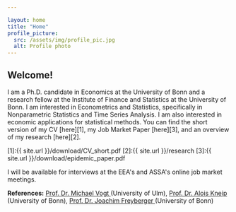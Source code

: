 ```yaml
---

layout: home
title: "Home"
profile_picture:
  src: /assets/img/profile_pic.jpg
  alt: Profile photo
---
```



## Welcome!

I am a Ph.D. candidate in Economics at the University of Bonn and a research fellow at the Institute of Finance and Statistics at the University of Bonn. I am interested in Econometrics and Statistics, specifically in Nonparametric Statistics and Time Series Analysis. I am also interested in economic applications for statistical methods. You can find the short version of my CV [here][1], my Job Market Paper [here][3], and an overview of my research [here][2].

[1]:{{ site.url }}/download/CV_short.pdf
[2]:{{ site.url }}/research
[3]:{{ site.url }}/download/epidemic_paper.pdf

I will be available for interviews at the EEA's and ASSA's online job market meetings.

**References:** <a href="https://mivogt.github.io/"> Prof. Dr. Michael Vogt </a> (University of Ulm), <a href="http://www.statistik.uni-bonn.de/members/prof-dr-a-kneip/?L=1"> Prof. Dr. Alois Kneip </a> (University of Bonn), <a href="https://sites.google.com/view/joachimfreyberger/home"> Prof. Dr. Joachim Freyberger </a> (University of Bonn)